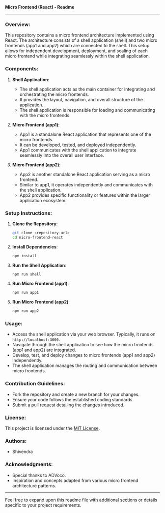**Micro Frontend (React) - Readme**

---

### Overview:

This repository contains a micro frontend architecture implemented using React. The architecture consists of a shell application (shell) and two micro frontends (app1 and app2) which are connected to the shell. This setup allows for independent development, deployment, and scaling of each micro frontend while integrating seamlessly within the shell application.

### Components:

1. **Shell Application**:
   - The shell application acts as the main container for integrating and orchestrating the micro frontends.
   - It provides the layout, navigation, and overall structure of the application.
   - The shell application is responsible for loading and communicating with the micro frontends.

2. **Micro Frontend (app1)**:
   - App1 is a standalone React application that represents one of the micro frontends.
   - It can be developed, tested, and deployed independently.
   - App1 communicates with the shell application to integrate seamlessly into the overall user interface.

3. **Micro Frontend (app2)**:
   - App2 is another standalone React application serving as a micro frontend.
   - Similar to app1, it operates independently and communicates with the shell application.
   - App2 provides specific functionality or features within the larger application ecosystem.

### Setup Instructions:

1. **Clone the Repository**:
   ```bash
   git clone <repository-url>
   cd micro-frontend-react
   ```

2. **Install Dependencies**:
   ```bash
   npm install
   ```

3. **Run the Shell Application**:
   ```bash
   npm run shell
   ```

4. **Run Micro Frontend (app1)**:
   ```bash
   npm run app1
   ```

5. **Run Micro Frontend (app2)**:
   ```bash
   npm run app2
   ```

### Usage:

- Access the shell application via your web browser. Typically, it runs on `http://localhost:3000`.
- Navigate through the shell application to see how the micro frontends (app1 and app2) are integrated.
- Develop, test, and deploy changes to micro frontends (app1 and app2) independently.
- The shell application manages the routing and communication between micro frontends.

### Contribution Guidelines:

- Fork the repository and create a new branch for your changes.
- Ensure your code follows the established coding standards.
- Submit a pull request detailing the changes introduced.

### License:

This project is licensed under the [MIT License](LICENSE).

### Authors:

- Shivendra

### Acknowledgments:

- Special thanks to ADVoco.
- Inspiration and concepts adapted from various micro frontend architecture patterns.

---

Feel free to expand upon this readme file with additional sections or details specific to your project requirements.
